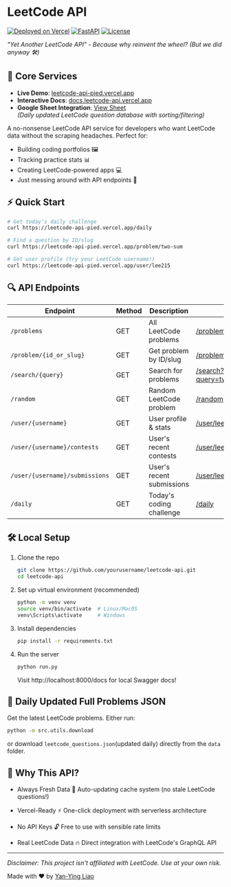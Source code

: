 # LeetCode API 
[![Deployed on Vercel](https://img.shields.io/badge/Deployed%20on-Vercel-black?logo=vercel)](https://leetcode-api-pied.vercel.app) [![FastAPI](https://img.shields.io/badge/Powered%20By-FastAPI-%2300C7B7?logo=fastapi)](https://fastapi.tiangolo.com) [![License](https://img.shields.io/badge/License-MIT-green.svg)](LICENSE)

*"Yet Another LeetCode API" - Because why reinvent the wheel? (But we did anyway 🛠️)*

## 🚀 Core Services
- **Live Demo**: [leetcode-api-pied.vercel.app](https://leetcode-api-pied.vercel.app)
- **Interactive Docs**: [docs.leetcode-api.vercel.app](https://leetcode-api-pied.vercel.app/docs)
- **Google Sheet Integration**: [View Sheet](https://docs.google.com/spreadsheets/d/1sRWp95wqo3a7lLBbtNd_3KkTyGjx_9sctTOL5JOb6pA/edit?usp=sharing)  
  *(Daily updated LeetCode question database with sorting/filtering)*

A no-nonsense LeetCode API service for developers who want LeetCode data without the scraping headaches. Perfect for:
- Building coding portfolios 🖼️
- Tracking practice stats 📊
- Creating LeetCode-powered apps 💻
- Just messing around with API endpoints 🤹

## ⚡ Quick Start

```bash
# Get today's daily challenge
curl https://leetcode-api-pied.vercel.app/daily

# Find a question by ID/slug
curl https://leetcode-api-pied.vercel.app/problem/two-sum

# Get user profile (try your LeetCode username!)
curl https://leetcode-api-pied.vercel.app/user/lee215
```

## 🔍 API Endpoints

| Endpoint                        | Method | Description                         | Example                                                                                     |
|---------------------------------|--------|-------------------------------------|---------------------------------------------------------------------------------------------|
| `/problems`                    | GET    | All LeetCode problems              | [/problems](https://leetcode-api-pied.vercel.app/problems)                             |
| `/problem/{id_or_slug}`        | GET    | Get problem by ID/slug             | [/problem/two-sum](https://leetcode-api-pied.vercel.app/problem/two-sum)                |
| `/search/{query}`              | GET    | Search for problems                | [/search?query=two%20sum](https://leetcode-api-pied.vercel.app/search?query=two%20sum)              |
| `/random`                       | GET    | Random LeetCode problem            | [/random](https://leetcode-api-pied.vercel.app/random)                                    |
| `/user/{username}`              | GET    | User profile & stats                | [/user/lee215](https://leetcode-api-pied.vercel.app/user/lee215)                      |
| `/user/{username}/contests`  | GET    | User's recent contests           | [/user/lee215/contests](https://leetcode-api-pied.vercel.app/user/lee215/contests)         |
| `/user/{username}/submissions`  | GET    | User's recent submissions           | [/user/lee215/submissions](https://leetcode-api-pied.vercel.app/user/lee215/submissions)         |
| `/daily`                        | GET    | Today's coding challenge            | [/daily](https://leetcode-api-pied.vercel.app/daily)                                      |


## 🛠️ Local Setup

1. Clone the repo
    ```bash 
    git clone https://github.com/yourusername/leetcode-api.git
    cd leetcode-api
    ```

2. Set up virtual environment (recommended)
    ```bash
    python -m venv venv
    source venv/bin/activate  # Linux/MacOS
    venv\Scripts\activate     # Windows
    ```

4. Install dependencies
    ```bash 
    pip install -r requirements.txt
    ```

5. Run the server
    ```bash 
    python run.py
    ```
    Visit http://localhost:8000/docs for local Swagger docs!


## 🔄 Daily Updated Full Problems JSON

Get the latest LeetCode problems. Either run:
```bash 
python -m src.utils.download
```
or download  `leetcode_questions.json`(updated daily) directly from the `data` folder.

## 🤔 Why This API?
- Always Fresh Data 🥬
Auto-updating cache system (no stale LeetCode questions!)

- Vercel-Ready ⚡
One-click deployment with serverless architecture

- No API Keys 🔓
Free to use with sensible rate limits

- Real LeetCode Data 🔥
Direct integration with LeetCode's GraphQL API

---

*Disclaimer: This project isn't affiliated with LeetCode. Use at your own risk.*

Made with ❤️ by [Yan-Ying Liao](http://noworneverev.github.io)